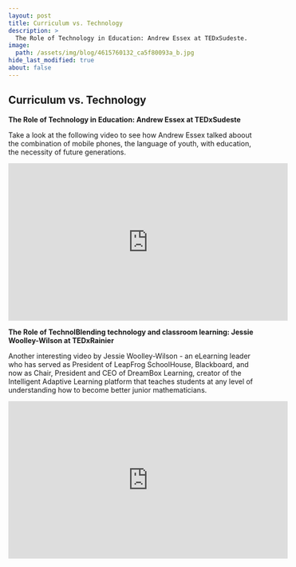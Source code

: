```yaml
---
layout: post
title: Curriculum vs. Technology
description: >
  The Role of Technology in Education: Andrew Essex at TEDxSudeste.
image: 
  path: /assets/img/blog/4615760132_ca5f80093a_b.jpg
hide_last_modified: true
about: false
---
```


## Curriculum vs. Technology

**The Role of Technology in Education: Andrew Essex at TEDxSudeste**

Take a look at the following video to see how Andrew Essex talked aboout the combination of mobile phones, the language of youth, with education, the necessity of future generations.
<p align="center"> <iframe width="560" height="315" src="https://www.youtube.com/embed/s46sn-qPrRc" title="YouTube video player" frameborder="0" allow="accelerometer; autoplay; clipboard-write; encrypted-media; gyroscope; picture-in-picture" allowfullscreen></iframe> </p>

**The Role of TechnolBlending technology and classroom learning: Jessie Woolley-Wilson at TEDxRainier**

Another interesting video by Jessie Woolley-Wilson - an eLearning leader who has served as President of LeapFrog SchoolHouse, Blackboard, and now as Chair, President and CEO of DreamBox Learning, creator of the Intelligent Adaptive Learning platform that teaches students at any level of understanding how to become better junior mathematicians.

<p align="center"> <iframe width="560" height="315" src="https://www.youtube.com/embed/o0TbaHimigw" title="YouTube video player" frameborder="0" allow="accelerometer; autoplay; clipboard-write; encrypted-media; gyroscope; picture-in-picture" allowfullscreen></iframe> </p>
